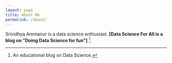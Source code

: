 ```yaml
---
layout: page
title: About Me
permalink: /about/
---
```


Srividhya Ammanur is a data science enthusiast. **[Data Science For All is a blog on "Doing Data Science for fun"]** [^1].



[^1]: An educational blog on Data Science.

